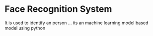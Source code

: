 # Face Recognition System
 It is used to identify an person ... its an machine learning model based model using python
